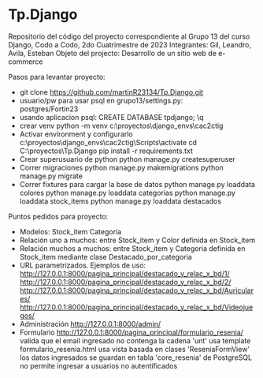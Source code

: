 # Tp.Django
Repositorio del código del proyecto correspondiente al Grupo 13 del curso 
Django, Codo a Codo, 2do Cuatrimestre de 2023
Integrantes:
  Gil, Leandro,
  Avila, Esteban
Objeto del projecto: Desarrollo de un sitio web de e-commerce

Pasos para levantar proyecto:
- git clone https://github.com/martinR23134/Tp.Django.git
- usuario/pw para usar psql en grupo13/settings.py:  
  postgres/Fortin23
- usando aplicacion psql:
  CREATE DATABASE tpdjango;
  \q
- crear venv
  python -m venv c:\proyectos\django_envs\cac2ctig
- Activar environment y configurarlo
  c:\proyectos\django_envs\cac2ctig\Scripts\activate
  cd C:\proyectos\Tp.Django
  pip install -r requirements.txt
- Crear superusuario de python
  python manage.py createsuperuser
- Correr migraciones
  python manage.py makemigrations
  python manage.py migrate
- Correr fixtures para cargar la base de datos
  python manage.py loaddata colores
  python manage.py loaddata categorias
  python manage.py loaddata stock_items
  python manage.py loaddata destacados

Puntos pedidos para proyecto:
- Modelos: 
    Stock_item
    Categoria
- Relación uno a muchos:
    entre Stock_item y Color definida en Stock_item 
- Relación muchos a muchos:
    entre Stock_item y Categoria definida en Stock_item 
    mediante clase Destacado_por_categoria
- URL parametrizados. Ejemplos de uso:
	http://127.0.0.1:8000/pagina_principal/destacado_y_relac_x_bd/1/
	http://127.0.0.1:8000/pagina_principal/destacado_y_relac_x_bd/2/
	http://127.0.0.1:8000/pagina_principal/destacado_y_relac_x_bd/Auriculares/
	http://127.0.0.1:8000/pagina_principal/destacado_y_relac_x_bd/Videojuegos/
- Administración
  http://127.0.0.1:8000/admin/
- Formulario
  http://127.0.0.1:8000/pagina_principal/formulario_resenia/
    valida que el email ingresado no contenga la cadena 'unt'
    usa template formulario_resenia.html
    usa vista basada en clases 'ReseniaFormView'
    los datos ingresados se guardan en tabla 'core_resenia' de PostgreSQL
    no permite ingresar a usuarios no autentificados

  